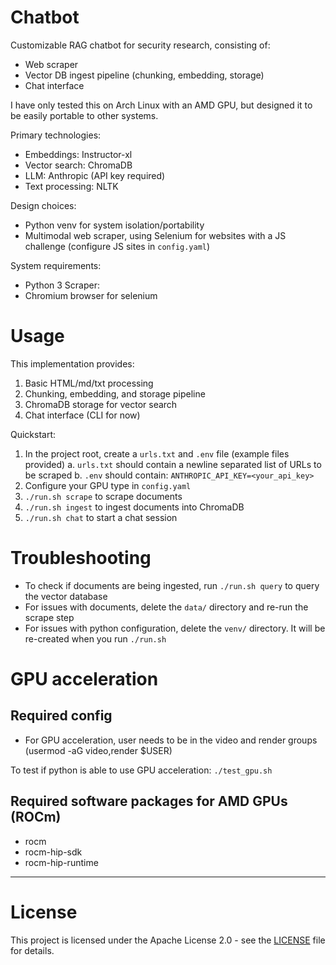 # Chatbot
Customizable RAG chatbot for security research, consisting of: 
- Web scraper
- Vector DB ingest pipeline (chunking, embedding, storage)
- Chat interface

I have only tested this on Arch Linux with an AMD GPU, but designed it to be easily portable to other systems.


Primary technologies:
- Embeddings: Instructor-xl
- Vector search: ChromaDB
- LLM: Anthropic (API key required)
- Text processing: NLTK

Design choices:
- Python venv for system isolation/portability
- Multimodal web scraper, using Selenium for websites with a JS challenge (configure JS sites in `config.yaml`)

System requirements:
- Python 3
Scraper:
- Chromium browser for selenium


# Usage
This implementation provides:
1. Basic HTML/md/txt processing
2. Chunking, embedding, and storage pipeline
3. ChromaDB storage for vector search
4. Chat interface (CLI for now)

Quickstart:
1. In the project root, create a `urls.txt` and `.env` file (example files provided)
    a. `urls.txt` should contain a newline separated list of URLs to be scraped
    b. `.env` should contain: `ANTHROPIC_API_KEY=<your_api_key>`
2. Configure your GPU type in `config.yaml`
3. `./run.sh scrape` to scrape documents
4. `./run.sh ingest` to ingest documents into ChromaDB
5. `./run.sh chat` to start a chat session

# Troubleshooting
- To check if documents are being ingested, run `./run.sh query` to query the vector database
- For issues with documents, delete the `data/` directory and re-run the scrape step
- For issues with python configuration, delete the `venv/` directory. It will be re-created when you run `./run.sh`

# GPU acceleration
## Required config
- For GPU acceleration, user needs to be in the video and render groups (usermod -aG video,render $USER)

To test if python is able to use GPU acceleration:
`./test_gpu.sh`

## Required software packages for AMD GPUs (ROCm)
- rocm
- rocm-hip-sdk 
- rocm-hip-runtime


---

# License
This project is licensed under the Apache License 2.0 - see the [LICENSE](LICENSE) file for details.
